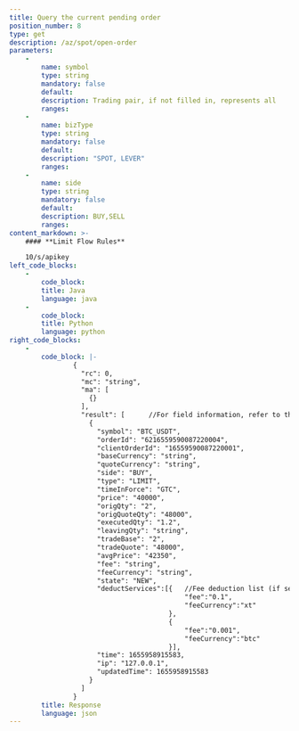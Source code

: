```yaml
---
title: Query the current pending order
position_number: 8
type: get
description: /az/spot/open-order
parameters:
    -
        name: symbol
        type: string
        mandatory: false
        default:
        description: Trading pair, if not filled in, represents all
        ranges:
    -
        name: bizType
        type: string
        mandatory: false
        default:
        description: "SPOT, LEVER"
        ranges:
    -
        name: side
        type: string
        mandatory: false
        default:
        description: BUY,SELL
        ranges:
content_markdown: >-
    #### **Limit Flow Rules**

    10/s/apikey
left_code_blocks:
    -
        code_block:
        title: Java
        language: java
    -
        code_block:
        title: Python
        language: python
right_code_blocks:
    -
        code_block: |-
                {
                  "rc": 0,
                  "mc": "string",
                  "ma": [
                    {}
                  ],
                  "result": [      //For field information, refer to the Get single interface
                    {
                      "symbol": "BTC_USDT",
                      "orderId": "6216559590087220004",
                      "clientOrderId": "16559590087220001",
                      "baseCurrency": "string",
                      "quoteCurrency": "string",
                      "side": "BUY",
                      "type": "LIMIT",
                      "timeInForce": "GTC",
                      "price": "40000",
                      "origQty": "2",
                      "origQuoteQty": "48000",
                      "executedQty": "1.2",
                      "leavingQty": "string",
                      "tradeBase": "2",
                      "tradeQuote": "48000",
                      "avgPrice": "42350",
                      "fee": "string",
                      "feeCurrency": "string",
                      "state": "NEW",
                      "deductServices":[{   //Fee deduction list (if set AZ deduction fee and the deduction occurs, use this field to represent the trade fee. Otherwise, use the original fee and feeCurrency fields to represent the trade fee). 
                                            "fee":"0.1",     
                                            "feeCurrency":"xt"
                                        },
                                        {   
                                            "fee":"0.001",
                                            "feeCurrency":"btc"
                                        }],
                      "time": 1655958915583,
                      "ip": "127.0.0.1",
                      "updatedTime": 1655958915583
                    }
                  ]
                }
        title: Response
        language: json
---
```

